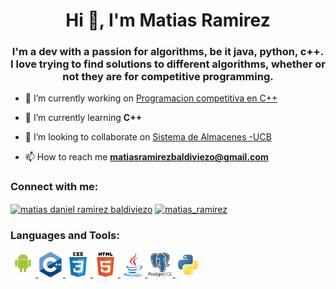 <h1 align="center">Hi 👋, I'm Matias Ramirez</h1>
<h3 align="center">I'm a dev with a passion for algorithms, be it java, python, c++. I love trying to find solutions to different algorithms, whether or not they are for competitive programming.</h3>

- 🔭 I’m currently working on [Programacion competitiva en C++](https://github.com/matiasramirezbaldiviezo/C-.git)

- 🌱 I’m currently learning **C++**

- 👯 I’m looking to collaborate on [Sistema de Almacenes -UCB](https://github.com/MattZub13/sistema_de_almacenes.git)

- 📫 How to reach me **matiasramirezbaldiviezo@gmail.com**

<h3 align="left">Connect with me:</h3>
<p align="left">
<a href="www.linkedin.com/in/matiasramirz" target="blank"><img align="center" src="https://raw.githubusercontent.com/rahuldkjain/github-profile-readme-generator/master/src/images/icons/Social/linked-in-alt.svg" alt="matias daniel ramirez baldiviezo" height="30" width="40" /></a>
<a href="https://codeforces.com/profile/matias_ramirez" target="blank"><img align="center" src="https://raw.githubusercontent.com/rahuldkjain/github-profile-readme-generator/master/src/images/icons/Social/codeforces.svg" alt="matias_ramirez" height="30" width="40" /></a>
</p>

<h3 align="left">Languages and Tools:</h3>
<p align="left"> <a href="https://developer.android.com" target="_blank" rel="noreferrer"> <img src="https://raw.githubusercontent.com/devicons/devicon/master/icons/android/android-original-wordmark.svg" alt="android" width="40" height="40"/> </a> <a href="https://www.w3schools.com/cpp/" target="_blank" rel="noreferrer"> <img src="https://raw.githubusercontent.com/devicons/devicon/master/icons/cplusplus/cplusplus-original.svg" alt="cplusplus" width="40" height="40"/> </a> <a href="https://www.w3schools.com/css/" target="_blank" rel="noreferrer"> <img src="https://raw.githubusercontent.com/devicons/devicon/master/icons/css3/css3-original-wordmark.svg" alt="css3" width="40" height="40"/> </a> <a href="https://www.w3.org/html/" target="_blank" rel="noreferrer"> <img src="https://raw.githubusercontent.com/devicons/devicon/master/icons/html5/html5-original-wordmark.svg" alt="html5" width="40" height="40"/> </a> <a href="https://www.java.com" target="_blank" rel="noreferrer"> <img src="https://raw.githubusercontent.com/devicons/devicon/master/icons/java/java-original.svg" alt="java" width="40" height="40"/> </a> <a href="https://www.postgresql.org" target="_blank" rel="noreferrer"> <img src="https://raw.githubusercontent.com/devicons/devicon/master/icons/postgresql/postgresql-original-wordmark.svg" alt="postgresql" width="40" height="40"/> </a> <a href="https://www.python.org" target="_blank" rel="noreferrer"> <img src="https://raw.githubusercontent.com/devicons/devicon/master/icons/python/python-original.svg" alt="python" width="40" height="40"/> </a> </p>
